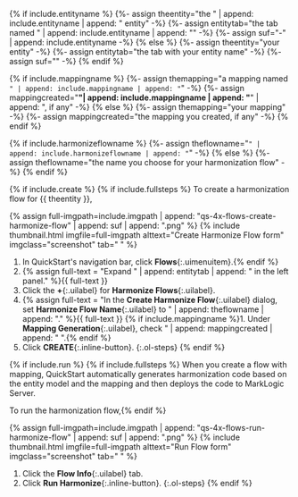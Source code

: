{% if include.entityname %}
  {%- assign theentity="the <span class='uilabel'>" | append: include.entityname | append: "</span> entity" -%}
  {%- assign entitytab="the tab named <span class='uilabel'>" | append: include.entityname | append: "</span>" -%}
  {%- assign suf="-" | append: include.entityname -%}
{% else %}
  {%- assign theentity="your entity" -%}
  {%- assign entitytab="the tab with your entity name" -%}
  {%- assign suf="" -%}
{% endif %}

{% if include.mappingname %}
  {%- assign themapping="a mapping named `" | append: include.mappingname | append: "`" -%}
  {%- assign mappingcreated="**"| append: include.mappingname | append: "**" | append: ", if any" -%}
{% else %}
  {%- assign themapping="your mapping" -%}
  {%- assign mappingcreated="the mapping you created, if any" -%}
{% endif %}

{% if include.harmonizeflowname %}
  {%- assign theflowname="<code>" | append: include.harmonizeflowname | append: "</code>" -%}
{% else %}
  {%- assign theflowname="the name you choose for your harmonization flow" -%}
{% endif %}


{% if include.create %}
{% if include.fullsteps %}
To create a harmonization flow for {{ theentity }},

{% assign full-imgpath=include.imgpath | append: "qs-4x-flows-create-harmonize-flow" | append: suf | append: ".png" %}
{% include thumbnail.html imgfile=full-imgpath alttext="Create Harmonize Flow form" imgclass="screenshot" tab="  " %}

1. In QuickStart's navigation bar, click **Flows**{:.uimenuitem}.{% endif %}
1. {% assign full-text = "Expand " | append: entitytab | append: " in the left panel." %}{{ full-text }}
1. Click the **+**{:.uilabel} for **Harmonize Flows**{:.uilabel}.
1. {% assign full-text = "In the **Create Harmonize Flow**{:.uilabel} dialog, set **Harmonize Flow Name**{:.uilabel} to " | append: theflowname | append: "." %}{{ full-text }}
{% if include.mappingname %}1. Under **Mapping Generation**{:.uilabel}, check " | append: mappingcreated | append: " ".{% endif %}
1. Click **CREATE**{:.inline-button}.
{:.ol-steps}
{% endif %}

{% if include.run %}
{% if include.fullsteps %} When you create a flow with mapping, QuickStart automatically generates harmonization code based on the entity model and the mapping and then deploys the code to MarkLogic Server.

To run the harmonization flow,{% endif %}

{% assign full-imgpath=include.imgpath | append: "qs-4x-flows-run-harmonize-flow" | append: suf | append: ".png" %}
{% include thumbnail.html imgfile=full-imgpath alttext="Run Flow form" imgclass="screenshot" tab="  " %}

1. Click the **Flow Info**{:.uilabel} tab.
1. Click **Run Harmonize**{:.inline-button}.
{:.ol-steps}
{% endif %}